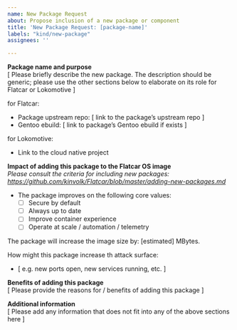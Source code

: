 ```yaml
---
name: New Package Request
about: Propose inclusion of a new package or component
title: 'New Package Request: [package-name]'
labels: "kind/new-package"
assignees: ''

---
```


**Package name and purpose**  
[ Please briefly describe the new package. The description should be generic; please use the other sections below to elaborate on its role for Flatcar or Lokomotive ]

for Flatcar:

- Package upstream repo: [ link to the package’s upstream repo ]
- Gentoo ebuild: [ link to package’s Gentoo ebuild if exists ]

for Lokomotive:

- Link to the cloud native project

**Impact of adding this package to the Flatcar OS image**  
*Please consult the criteria for including new packages: https://github.com/kinvolk/Flatcar/blob/master/adding-new-packages.md*

- The package improves on the following core values:
  - [ ] Secure by default
  - [ ] Always up to date
  - [ ] Improve container experience
  - [ ] Operate at scale / automation / telemetry

The package will increase the image size by: [estimated] MBytes.

How might this package increase th attack surface:
- [ e.g. new ports open, new services running, etc. ]

**Benefits of adding this package**  
[ Please provide the reasons for / benefits of adding this package ]

**Additional information**  
[ Please add any information that does not fit into any of the above sections here ]

